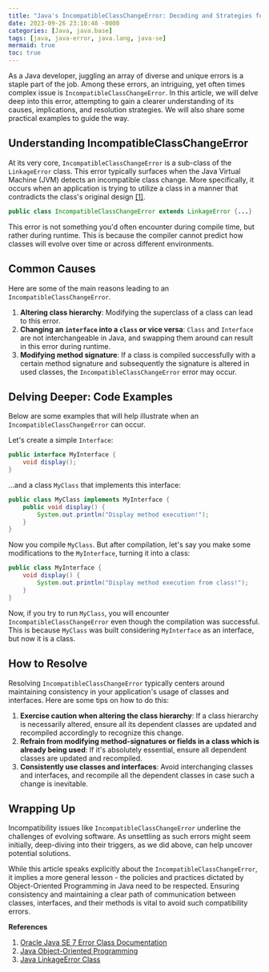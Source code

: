 ```yaml
---
title: "Java's IncompatibleClassChangeError: Decoding and Strategies for Resolution"
date: 2023-09-26 23:10:48 -0000
categories: [Java, java.base]
tags: [java, java-error, java.lang, java-se]
mermaid: true
toc: true
---
```



As a Java developer, juggling an array of diverse and unique errors is a staple part of the job. Among these errors, an intriguing, yet often times complex issue is `IncompatibleClassChangeError`. In this article, we will delve deep into this error, attempting to gain a clearer understanding of its causes, implications, and resolution strategies. We will also share some practical examples to guide the way.

## Understanding IncompatibleClassChangeError 

At its very core, `IncompatibleClassChangeError` is a sub-class of the `LinkageError` class. This error typically surfaces when the Java Virtual Machine (JVM) detects an incompatible class change. More specifically, it occurs when an application is trying to utilize a class in a manner that contradicts the class's original design [\[1\]](https://docs.oracle.com/javase/7/docs/api/java/lang/IncompatibleClassChangeError.html).

```java
public class IncompatibleClassChangeError extends LinkageError {...}
```

This error is not something you'd often encounter during compile time, but rather during runtime. This is because the compiler cannot predict how classes will evolve over time or across different environments.

## Common Causes 

Here are some of the main reasons leading to an `IncompatibleClassChangeError`.

1. **Altering class hierarchy**: Modifying the superclass of a class can lead to this error.
2. **Changing an `interface` into a `class` or vice versa**: `Class` and `Interface` are not interchangeable in Java, and swapping them around can result in this error during runtime.
3. **Modifying method signature**: If a class is compiled successfully with a certain method signature and subsequently the signature is altered in used classes, the `IncompatibleClassChangeError` error may occur.

## Delving Deeper: Code Examples

Below are some examples that will help illustrate when an `IncompatibleClassChangeError` can occur.

Let's create a simple `Interface`:

```java
public interface MyInterface {
    void display();
}
```

...and a class `MyClass` that implements this interface:

```java
public class MyClass implements MyInterface {
    public void display() {
        System.out.println("Display method execution!");
    }
}
```
Now you compile `MyClass`. But after compilation, let's say you make some modifications to the `MyInterface`, turning it into a class:

```java
public class MyInterface {
    void display() {
        System.out.println("Display method execution from class!");
    }
}
```
Now, if you try to run `MyClass`, you will encounter `IncompatibleClassChangeError` even though the compilation was successful. This is because `MyClass` was built considering `MyInterface` as an interface, but now it is a class.

## How to Resolve

Resolving `IncompatibleClassChangeError` typically centers around maintaining consistency in your application's usage of classes and interfaces. Here are some tips on how to do this:

1. **Exercise caution when altering the class hierarchy**: If a class hierarchy is necessarily altered, ensure all its dependent classes are updated and recompiled accordingly to recognize this change.
2. **Refrain from modifying method-signatures or fields in a class which is already being used**: If it's absolutely essential, ensure all dependent classes are updated and recompiled.
3. **Consistently use classes and interfaces**: Avoid interchanging classes and interfaces, and recompile all the dependent classes in case such a change is inevitable.

## Wrapping Up

Incompatibility issues like `IncompatibleClassChangeError` underline the challenges of evolving software. As unsettling as such errors might seem initially, deep-diving into their triggers, as we did above, can help uncover potential solutions.

While this article speaks explicitly about the `IncompatibleClassChangeError`, it implies a more general lesson - the policies and practices dictated by Object-Oriented Programming in Java need to be respected. Ensuring consistency and maintaining a clear path of communication between classes, interfaces, and their methods is vital to avoid such compatibility errors.

**References**
1. [Oracle Java SE 7 Error Class Documentation](https://docs.oracle.com/javase/7/docs/api/java/lang/IncompatibleClassChangeError.html)
2. [Java Object-Oriented Programming](https://docs.oracle.com/javase/tutorial/java/concepts/)
3. [Java LinkageError Class](https://docs.oracle.com/javase/8/docs/api/java/lang/LinkageError.html)
